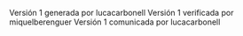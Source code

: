 Versión 1 generada por lucacarbonell
Versión 1 verificada por miquelberenguer
Versión 1 comunicada por lucacarbonell

